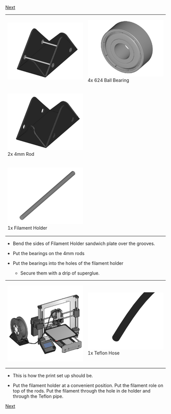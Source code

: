 [Next](https://github.com/laydrop/i3-Berlin/wiki/Section-6.2-Cura)

<table>
<colgroup>
<col width="50%" />
<col width="50%" />
</colgroup>
<tbody>
<tr class="odd">
<td align="left"><p><img src="media/Section_6_0021.png" alt="media/Section_6_0021.png" /></p></td>
<td align="left"><p><img src="media/Section_1_0001.png" alt="media/Section_1_0001.png" /><br />
 4x 624 Ball Bearing</p></td>
</tr>
<tr class="even">
<td align="left"><p><img src="media/Section_1_0156.png" alt="media/Section_1_0156.png" /><br />
 2x 4mm Rod</p></td>
</tr>
<tr class="odd">
<td align="left"><p><img src="media/Section_1_0157.png" alt="media/Section_1_0157.png" /><br />
 1x Filament Holder</p></td>
</tr>
</tbody>
</table>

-   Bend the sides of Filament Holder sandwich plate over the grooves.

-   Put the bearings on the 4mm rods

-   Put the bearings into the holes of the filament holder

    -   Secure them with a drip of superglue.

<table>
<colgroup>
<col width="50%" />
<col width="50%" />
</colgroup>
<tbody>
<tr class="odd">
<td align="left"><p><img src="media/Section_6_0020.png" alt="media/Section_6_0020.png" /></p></td>
<td align="left"><p><img src="media/Section_1_0158.png" alt="media/Section_1_0158.png" /><br />
 1x Teflon Hose</p></td>
</tr>
</tbody>
</table>

-   This is how the print set up should be.

-   Put the filament holder at a convenient position. Put the filament role on top of the rods. Put the filament through the hole in de holder and through the Teflon pipe.

[Next](https://github.com/laydrop/i3-Berlin/wiki/Section-6.2-Cura)

